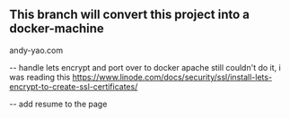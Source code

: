 ## This branch will convert this project into a docker-machine
andy-yao.com 

-- handle lets encrypt and port over to docker apache
    still couldn't do it, i was reading this https://www.linode.com/docs/security/ssl/install-lets-encrypt-to-create-ssl-certificates/ 

-- add resume to the page
